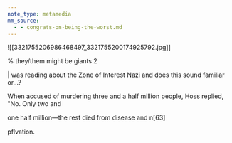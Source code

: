 ```yaml
---
note_type: metamedia
mm_source:
  - - congrats-on-being-the-worst.md
---
```


![[3321755206986468497_3321755200174925792.jpg]]

% they/them might be giants 2

| was reading about the Zone of Interest Nazi
and does this sound familiar or...?

When accused of murdering three and a half
million people, Hoss replied, "No. Only two and

one half million—the rest died from disease and
n[63]

pﬂvation.


